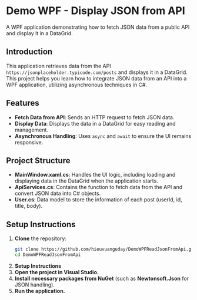 # Demo WPF - Display JSON from API

A WPF application demonstrating how to fetch JSON data from a public API and display it in a DataGrid.

## Introduction

This application retrieves data from the API `https://jsonplaceholder.typicode.com/posts` and displays it in a DataGrid. This project helps you learn how to integrate JSON data from an API into a WPF application, utilizing asynchronous techniques in C#.

## Features

- **Fetch Data from API**: Sends an HTTP request to fetch JSON data.
- **Display Data**: Displays the data in a DataGrid for easy reading and management.
- **Asynchronous Handling**: Uses `async` and `await` to ensure the UI remains responsive.

## Project Structure

- **MainWindow.xaml.cs**: Handles the UI logic, including loading and displaying data in the DataGrid when the application starts.
- **ApiServices.cs**: Contains the function to fetch data from the API and convert JSON data into C# objects.
- **User.cs**: Data model to store the information of each post (userId, id, title, body).

## Setup Instructions

1. **Clone** the repository:
   ```bash
   git clone https://github.com/hieuvuanguday/DemoWPFReadJsonFromApi.git
   cd DemoWPFReadJsonFromApi
2. **Setup Instructions**
3. **Open the project in Visual Studio.**
4. **Install necessary packages from NuGet** (such as **Newtonsoft.Json** for JSON handling).
5. **Run the application.**
